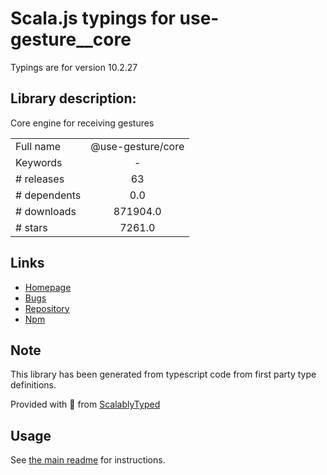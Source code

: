 
# Scala.js typings for use-gesture__core

Typings are for version 10.2.27

## Library description:
Core engine for receiving gestures

|                    |                 |
| ------------------ | :-------------: |
| Full name          | @use-gesture/core |
| Keywords           | - |
| # releases         | 63 |
| # dependents       | 0.0 |
| # downloads        | 871904.0 |
| # stars            | 7261.0 |

## Links
- [Homepage](https://use-gesture.netlify.app)
- [Bugs](https://github.com/pmndrs/use-gesture/issues)
- [Repository](https://github.com/pmndrs/use-gesture)
- [Npm](https://www.npmjs.com/package/%40use-gesture%2Fcore)
    


## Note
This library has been generated from typescript code from first party type definitions.

Provided with :purple_heart: from [ScalablyTyped](https://github.com/oyvindberg/ScalablyTyped)

## Usage
See [the main readme](../../readme.md) for instructions.



